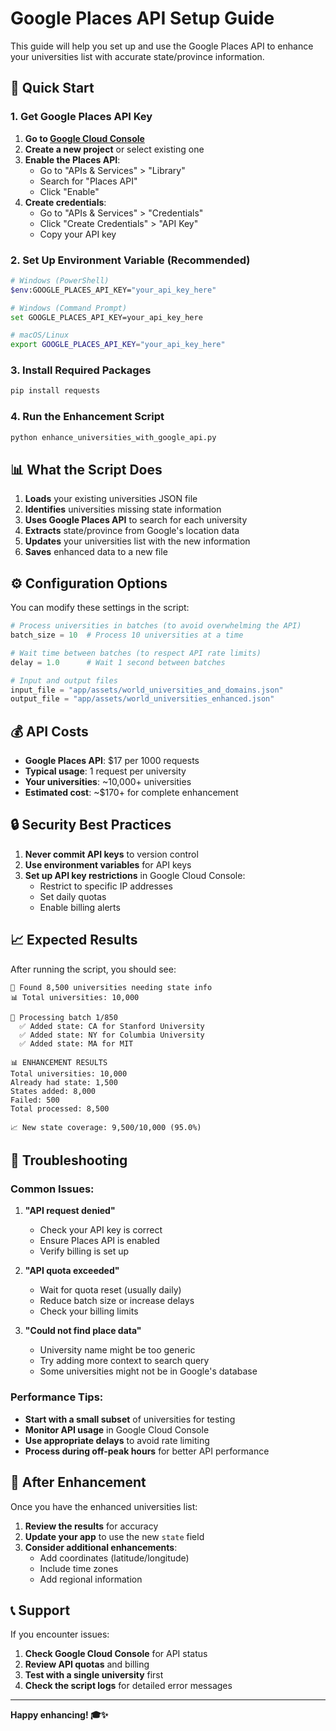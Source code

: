 # Google Places API Setup Guide

This guide will help you set up and use the Google Places API to enhance your universities list with accurate state/province information.

## 🚀 Quick Start

### 1. Get Google Places API Key

1. **Go to [Google Cloud Console](https://console.cloud.google.com/)**
2. **Create a new project** or select existing one
3. **Enable the Places API**:
   - Go to "APIs & Services" > "Library"
   - Search for "Places API"
   - Click "Enable"
4. **Create credentials**:
   - Go to "APIs & Services" > "Credentials"
   - Click "Create Credentials" > "API Key"
   - Copy your API key

### 2. Set Up Environment Variable (Recommended)

```bash
# Windows (PowerShell)
$env:GOOGLE_PLACES_API_KEY="your_api_key_here"

# Windows (Command Prompt)
set GOOGLE_PLACES_API_KEY=your_api_key_here

# macOS/Linux
export GOOGLE_PLACES_API_KEY="your_api_key_here"
```

### 3. Install Required Packages

```bash
pip install requests
```

### 4. Run the Enhancement Script

```bash
python enhance_universities_with_google_api.py
```

## 📊 What the Script Does

1. **Loads** your existing universities JSON file
2. **Identifies** universities missing state information
3. **Uses Google Places API** to search for each university
4. **Extracts** state/province from Google's location data
5. **Updates** your universities list with the new information
6. **Saves** enhanced data to a new file

## ⚙️ Configuration Options

You can modify these settings in the script:

```python
# Process universities in batches (to avoid overwhelming the API)
batch_size = 10  # Process 10 universities at a time

# Wait time between batches (to respect API rate limits)
delay = 1.0      # Wait 1 second between batches

# Input and output files
input_file = "app/assets/world_universities_and_domains.json"
output_file = "app/assets/world_universities_enhanced.json"
```

## 💰 API Costs

- **Google Places API**: $17 per 1000 requests
- **Typical usage**: 1 request per university
- **Your universities**: ~10,000+ universities
- **Estimated cost**: ~$170+ for complete enhancement

## 🔒 Security Best Practices

1. **Never commit API keys** to version control
2. **Use environment variables** for API keys
3. **Set up API key restrictions** in Google Cloud Console:
   - Restrict to specific IP addresses
   - Set daily quotas
   - Enable billing alerts

## 📈 Expected Results

After running the script, you should see:

```
🎯 Found 8,500 universities needing state info
📊 Total universities: 10,000

🔄 Processing batch 1/850
  ✅ Added state: CA for Stanford University
  ✅ Added state: NY for Columbia University
  ✅ Added state: MA for MIT

📊 ENHANCEMENT RESULTS
Total universities: 10,000
Already had state: 1,500
States added: 8,000
Failed: 500
Total processed: 8,500

📈 New state coverage: 9,500/10,000 (95.0%)
```

## 🚨 Troubleshooting

### Common Issues:

1. **"API request denied"**

   - Check your API key is correct
   - Ensure Places API is enabled
   - Verify billing is set up

2. **"API quota exceeded"**

   - Wait for quota reset (usually daily)
   - Reduce batch size or increase delays
   - Check your billing limits

3. **"Could not find place data"**
   - University name might be too generic
   - Try adding more context to search query
   - Some universities might not be in Google's database

### Performance Tips:

- **Start with a small subset** of universities for testing
- **Monitor API usage** in Google Cloud Console
- **Use appropriate delays** to avoid rate limiting
- **Process during off-peak hours** for better API performance

## 🔄 After Enhancement

Once you have the enhanced universities list:

1. **Review the results** for accuracy
2. **Update your app** to use the new `state` field
3. **Consider additional enhancements**:
   - Add coordinates (latitude/longitude)
   - Include time zones
   - Add regional information

## 📞 Support

If you encounter issues:

1. **Check Google Cloud Console** for API status
2. **Review API quotas** and billing
3. **Test with a single university** first
4. **Check the script logs** for detailed error messages

---

**Happy enhancing! 🎓✨**
